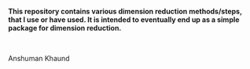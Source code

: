 
**This repository contains various dimension reduction methods/steps, that I use or have used. It is intended to eventually end up as a simple package for dimension reduction.**

<br>

Anshuman Khaund

<br>
